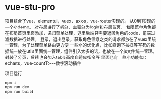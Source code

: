 # vue-stu-pro
项目结合了vue，elementui，vuex，axios，vue-router实现的。
从0到1实现的一个小demo。
对布局进行了拆分，主要分为login和布局首页。
权限菜单角色都在布局首页里面添加，递归菜单处理，这里后端只需要返回角色的code，前端过滤数据进行处理。
登录，退出登录，获取角色信息之类的请求都放在了vuex里统一管理，为了处理菜单路由更方便
一些小的优化点，比如查询下拉框等写死的数据统一放在utils里面统一管理，组件引入太多的话，也放在一个js文件统一管理。
封装了分页，后续也会加入table高度自适应指令等
里面也有一些小功能如：
echarts，vue-countTo---数字滚动插件

项目运行
```js
npm i
npm run dev
npm run build
```
